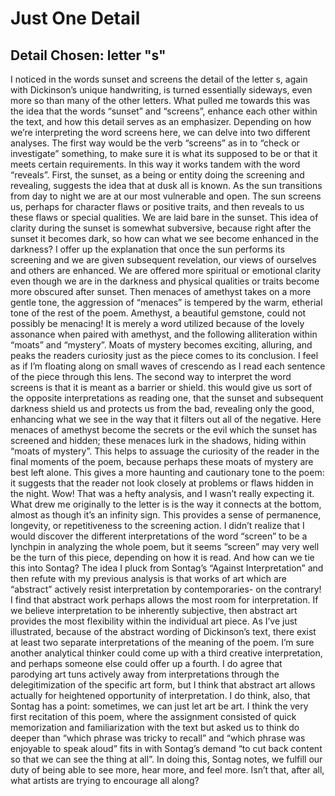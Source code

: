 # Just One Detail

## Detail Chosen: letter "s"

I noticed in the words sunset and screens the detail of the letter s, again with Dickinson’s unique handwriting, is turned essentially sideways, even more so than many of the other letters. What pulled me towards this was the idea that the words “sunset” and “screens”, enhance each other within the text, and how this detail serves as an emphasizer. 
Depending on how we’re interpreting the word screens here, we can delve into two different analyses. The first way would be the verb “screens” as in to “check or investigate” something, to make sure it is what its supposed to be or that it meets certain requirements. In this way it works tandem with the word “reveals”. First, the sunset, as a being or entity doing the screening and revealing, suggests the idea that at dusk all is known. As the sun transitions from day to night we are at our most vulnerable and open. The sun screens us, perhaps for character flaws or positive traits, and then reveals to us these flaws or special qualities. We are laid bare in the sunset. This idea of clarity during the sunset is somewhat subversive, because right after the sunset it becomes dark, so how can what we see become enhanced in the darkness? I offer up the explanation that once the sun performs its screening and we are given subsequent revelation, our views of ourselves and others are enhanced. We are offered more spiritual or emotional clarity even though we are in the darkness and physical qualities or traits become more obscured after sunset. Then menaces of amethyst takes on a more gentle tone, the aggression of “menaces” is tempered by the warm, etherial tone of the rest of the poem. Amethyst, a beautiful gemstone, could not possibly be menacing! It is merely a word utilized because of the lovely assonance when paired with amethyst, and the following alliteration within “moats” and “mystery”. Moats of mystery becomes exciting, alluring, and peaks the readers curiosity just as the piece comes to its conclusion. I feel as if I’m floating along on small waves of crescendo as I read each sentence of the piece through this lens. 
The second way to interpret the word screens is that it is meant as a barrier or shield. this would give us sort of the opposite interpretations as reading one, that the sunset and subsequent darkness shield us and protects us from the bad, revealing only the good, enhancing what we see in the way that it filters out all of the negative. Here menaces of amethyst become the secrets or the evil which the sunset has screened and hidden; these menaces lurk in the shadows, hiding within “moats of mystery”. This helps to assuage the curiosity of the reader in the final moments of the poem, because perhaps these moats of mystery are best left alone. This gives a more haunting and cautionary tone to the poem: it suggests that the reader not look closely at problems or flaws hidden in the night. 
Wow! That was a hefty analysis, and I wasn’t really expecting it. What drew me originally to the letter is is the way it connects at the bottom, almost as though it’s an infinity sign. This provides a sense of permanence, longevity, or repetitiveness to the screening action. I didn’t realize that I would discover the different interpretations of the word “screen” to be a lynchpin in analyzing the whole poem, but it seems “screen” may very well be the turn of this piece, depending on how it is read. 
And how can we tie this into Sontag? The idea I pluck from Sontag’s “Against Interpretation” and then refute with my previous analysis is that works of art which are “abstract” actively resist interpretation by contemporaries- on the contrary! I find that abstract work perhaps allows the most room for interpretation. If we believe interpretation to be inherently subjective, then abstract art provides the most flexibility within the individual art piece. As I’ve just illustrated, because of the abstract wording of Dickinson’s text, there exist at least two separate interpretations of the meaning of the poem. I’m sure another analytical thinker could come up with a third creative interpretation, and perhaps someone else could offer up a fourth. I do agree that parodying art tuns actively away from interpretations through the delegitimization of the specific art form, but I think that abstract art allows actually for heightened opportunity of interpretation. I do think, also, that Sontag has a point: sometimes, we can just let art be art. I think the very first recitation of this poem, where the assignment consisted of quick memorization and familiarization with the text but asked us to think do deeper than “which phrase was tricky to recall” and “which phrase was enjoyable to speak aloud” fits in with Sontag’s demand “to cut back content so that we can see the thing at all”. In doing this, Sontag notes, we fulfill our duty of being able to see more, hear more, and feel more. Isn’t that, after all, what artists are trying to encourage all along?
